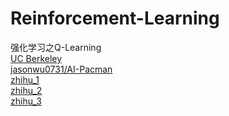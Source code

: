 # Reinforcement-Learning
强化学习之Q-Learning<br>
[UC Berkeley](http://ai.berkeley.edu/reinforcement.html)<br>
[jasonwu0731/AI-Pacman](https://github.com/jasonwu0731/AI-Pacman#hw3-bonus-ghostbusters)<br>
[zhihu_1](https://zhuanlan.zhihu.com/p/110166255)<br>
[zhihu_2](https://zhuanlan.zhihu.com/p/150451604)<br>
[zhihu_3](https://zhuanlan.zhihu.com/p/158864521)<br>
